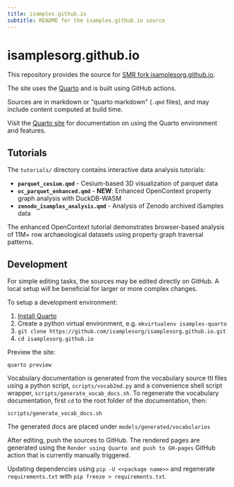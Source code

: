 ```yaml
---
title: isamples.github.io
subtitle: README for the isamples.github.io source
---
```


# isamplesorg.github.io

This repository provides the source for [SMR fork isamplesorg.github.io](https://smrgeoinfo.github.io/isamplesorg.github.io/). 

The site uses the [Quarto](https://quarto.org/) and is built using GitHub actions.

Sources are in markdown or "quarto markdown" (`.qmd` files), and may include content computed at build time.

Visit the [Quarto site](https://quarto.org/docs/guide/) for documentation on using the Quarto environment and features.

## Tutorials

The `tutorials/` directory contains interactive data analysis tutorials:

- **`parquet_cesium.qmd`** - Cesium-based 3D visualization of parquet data
- **`oc_parquet_enhanced.qmd`** - **NEW**: Enhanced OpenContext property graph analysis with DuckDB-WASM
- **`zenodo_isamples_analysis.qmd`** - Analysis of Zenodo archived iSamples data

The enhanced OpenContext tutorial demonstrates browser-based analysis of 11M+ row archaeological datasets using property graph traversal patterns.

## Development

For simple editing tasks, the sources may be edited directly on GitHub. A local setup will be beneficial for larger or more complex changes.

To setup a development environment:

1. [Install Quarto](https://quarto.org/docs/get-started/)
2. Create a python virtual environment, e.g. `mkvirtualenv isamples-quarto`
3. `git clone https://github.com/isamplesorg/isamplesorg.github.io.git`
4. `cd isamplesorg.github.io`

Preview the site:
```
quarto preview
```

Vocabulary documentation is generated from the vocabulary source ttl files using a python script, `scripts/vocab2md.py` and a convenience shell script wrapper, `scripts/generate_vocab_docs.sh`. To regenerate the vocabulary documentation, first `cd` to the root folder of the documentation, then:

```
scripts/generate_vocab_docs.sh
```

The generated docs are placed under `models/generated/vocabularies`

After editing, push the sources to GitHub. The rendered pages are generated using the `Render using Quarto and push to GH-pages` GitHub action that is currently manually triggered.

Updating dependencies using `pip -U <<package name>>` and regenerate `requirements.txt` with `pip freeze > requirements.txt`.

